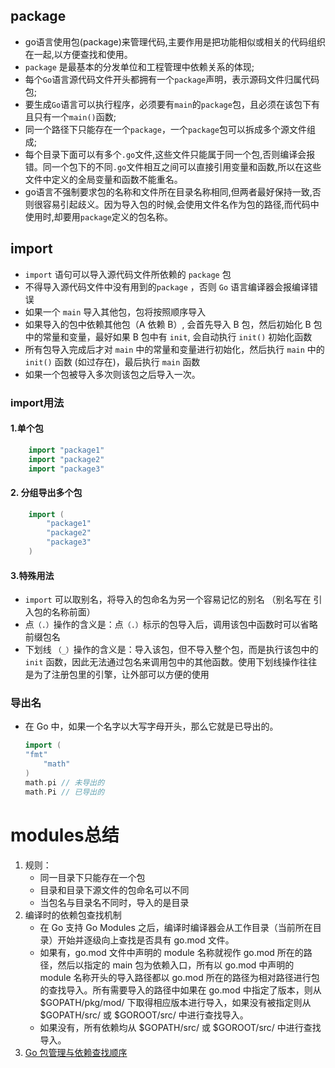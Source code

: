 ## package
* go语言使用包(package)来管理代码,主要作用是把功能相似或相关的代码组织在一起,以方便查找和使用。
* ```package``` 是最基本的分发单位和工程管理中依赖关系的体现;
* 每个```Go```语言源代码文件开头都拥有一个```package```声明，表示源码文件归属代码包;
* 要生成```Go```语言可以执行程序，必须要有```main```的```package```包，且必须在该包下有且只有一个```main()```函数;
* 同一个路径下只能存在一个```package```，一个```package```包可以拆成多个源文件组成;
* 每个目录下面可以有多个```.go```文件,这些文件只能属于同一个包,否则编译会报错。同一个包下的不同```.go```文件相互之间可以直接引用变量和函数,所以在这些文件中定义的全局变量和函数不能重名。
* go语言不强制要求包的名称和文件所在目录名称相同,但两者最好保持一致,否则很容易引起歧义。因为导入包的时候,会使用文件名作为包的路径,而代码中使用时,却要用```package```定义的包名称。
## import
* ```import``` 语句可以导入源代码文件所依赖的 ```package``` 包
* 不得导入源代码文件中没有用到的```package``` ，否则 ```Go``` 语言编译器会报编译错误
* 如果一个 ```main``` 导入其他包，包将按照顺序导入
* 如果导入的包中依赖其他包（A 依赖 B）, 会首先导入 B 包，然后初始化 B 包中的常量和变量，最好如果 B 包中有 ```init```, 会自动执行 ```init()``` 初始化函数
* 所有包导入完成后才对 ```main``` 中的常量和变量进行初始化，然后执行 ```main``` 中的 ```init()``` 函数 (如过存在)，最后执行 ```main``` 函数
* 如果一个包被导入多次则该包之后导入一次。
### import用法
#### 1.单个包
```go
    import "package1"
    import "package2"
    import "package3"
```
#### 2. 分组导出多个包
```go
    import (
        "package1"
        "package2"
        "package3"
    )
```
#### 3.特殊用法
* ```import``` 可以取别名，将导入的包命名为另一个容易记忆的别名 （别名写在 引入包的名称前面）
* 点```（.）```操作的含义是：点```（.）```标示的包导入后，调用该包中函数时可以省略前缀包名
* 下划线 ```（_）```操作的含义是：导入该包，但不导入整个包，而是执行该包中的 ```init``` 函数，因此无法通过包名来调用包中的其他函数。使用下划线操作往往是为了注册包里的引擎，让外部可以方便的使用
### 导出名
* 在 Go 中，如果一个名字以大写字母开头，那么它就是已导出的。
    ```go
    import (
	"fmt"
        "math"
    )
    math.pi // 未导出的
    math.Pi // 已导出的
    ```
# modules总结
1. 规则：
    * 同一目录下只能存在一个包
    * 目录和目录下源文件的包命名可以不同
    * 当包名与目录名不同时，导入的是目录
2. 编译时的依赖包查找机制
    * 在 Go 支持 Go Modules 之后，编译时编译器会从工作目录（当前所在目录）开始并逐级向上查找是否具有 go.mod 文件。
    * 如果有，go.mod 文件中声明的 module 名称就视作 go.mod 所在的路径，然后以指定的 main 包为依赖入口，所有以 go.mod 中声明的 module 名称开头的导入路径都以 go.mod 所在的路径为相对路径进行包的查找导入。所有需要导入的路径中如果在 go.mod 中指定了版本，则从 $GOPATH/pkg/mod/ 下取得相应版本进行导入，如果没有被指定则从 $GOPATH/src/ 或 $GOROOT/src/ 中进行查找导入。
    * 如果没有，所有依赖均从 $GOPATH/src/ 或 $GOROOT/src/ 中进行查找导入。
3. [Go 包管理与依赖查找顺序 ](https://www.cnblogs.com/shix0909/p/13612789.html)